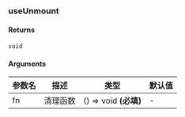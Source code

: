 ### useUnmount

#### Returns

`void`

#### Arguments

| 参数名 | 描述     | 类型                  | 默认值 |
| ------ | -------- | --------------------- | ------ |
| fn     | 清理函数 | () => void **(必填)** | -      |
